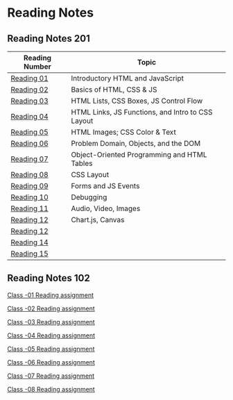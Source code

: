 # Reading Notes

## Reading Notes 201

|Reading Number|Topic|
|---|---|
|[Reading 01](Reading-2-01.md)|Introductory HTML and JavaScript|
|[Reading 02](Reading-2-02.md)|Basics of HTML, CSS & JS|
|[Reading 03](Reading-2-03.md)|HTML Lists, CSS Boxes, JS Control Flow|
|[Reading 04](Reading-2-04.md)|HTML Links, JS Functions, and Intro to CSS Layout|
|[Reading 05](Reading-2-05.md)|HTML Images; CSS Color & Text|
|[Reading 06](Reading-2-06.md)|Problem Domain, Objects, and the DOM|
|[Reading 07](Reading-2-07.md)|Object-Oriented Programming and HTML Tables|
|[Reading 08](Reading-2-08.md)|CSS Layout|
|[Reading 09](Reading-2-09.md)|Forms and JS Events|
|[Reading 10](Reading-2-12.md)|Debugging|
|[Reading 11](Reading-2-11.md)|Audio, Video, Images|
|[Reading 12](Reading-2-12.md)|Chart.js, Canvas|
|[Reading 12](Reading-2-13.md)
|[Reading 14](Reading-2-14.md)
|[Reading 15](Reading-2-15.md)

## Reading Notes 102

[Class -01 Reading assignment](Reading-1-01.md)

[Class -02 Reading assignment](Reading-1-02.md)

[Class -03 Reading assignment](Reading-1-03.md)

[Class -04 Reading assignment](Reading-1-04.md)

[Class -05 Reading assignment](Reading-1-05.md)

[Class -06 Reading assignment](Reading-1-06.md)

[Class -07 Reading assignment](Reading-1-07.md)

[Class -08 Reading assignment](Reading-1-08.md)
